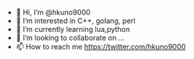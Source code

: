- 👋 Hi, I’m @hkuno9000
- 👀 I’m interested in C++, golang, perl
- 🌱 I’m currently learning lua,python
- 💞️ I’m looking to collaborate on ...
- 📫 How to reach me https://twitter.com/hkuno9000

<!---
hkuno9000/hkuno9000 is a ✨ special ✨ repository because its `README.md` (this file) appears on your GitHub profile.
You can click the Preview link to take a look at your changes.
--->

